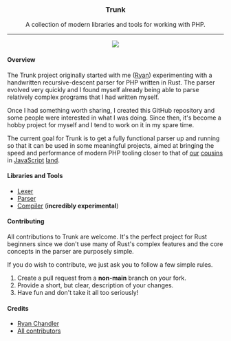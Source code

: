 <h3 align="center">
    Trunk
</h3>

<p align="center">
    A collection of modern libraries and tools for working with PHP.
</p>

---

<p align="center">
    <a href="https://discord.gg/49vgTdE6mb">
        <img src="https://img.shields.io/badge/Trunk-%237289DA.svg?style=for-the-badge&logo=discord&logoColor=white">
    </a>
</p>

#### Overview

The Trunk project originally started with me ([Ryan](https://github.com/ryangjchandler)) experimenting with a handwritten recursive-descent parser for PHP written in Rust. The parser evolved very quickly and I found myself already being able to parse relatively complex programs that I had written myself.

Once I had something worth sharing, I created this GitHub repository and some people were interested in what I was doing. Since then, it's become a hobby project for myself and I tend to work on it in my spare time.

The current goal for Trunk is to get a fully functional parser up and running so that it can be used in some meaningful projects, aimed at bringing the speed and performance of modern PHP tooling closer to that of [our](https://deno.land) [cousins](https://bun.sh) in [JavaScript](https://swc.rs/) [land](https://esbuild.github.io).

#### Libraries and Tools

* [Lexer](/trunk_lexer/)
* [Parser](/trunk_parser/)
* [Compiler](/trunk_compiler/) (**incredibly experimental**)

#### Contributing

All contributions to Trunk are welcome. It's the perfect project for Rust beginners since we don't use many of Rust's complex features and the core concepts in the parser are purposely simple.

If you do wish to contribute, we just ask you to follow a few simple rules.

1. Create a pull request from a **non-main** branch on your fork.
2. Provide a short, but clear, description of your changes.
3. Have fun and don't take it all too seriously!

#### Credits

* [Ryan Chandler](https://github.com/ryangjchandler)
* [All contributors](https://github.com/ryangjchandler/trunk/graphs/contributors)